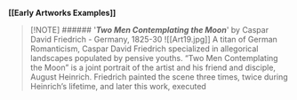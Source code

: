 **[[Early Artworks Examples]]**
>[!NOTE] ###### '***Two Men Contemplating the Moon***' by Caspar David Friedrich
> \- Germany, 1825-30
> ![[Art19.jpg]]
> A titan of German Romanticism, Caspar David Friedrich specialized in allegorical landscapes populated by pensive youths. “Two Men Contemplating the Moon” is a joint portrait of the artist and his friend and disciple, August Heinrich. Friedrich painted the scene three times, twice during Heinrich’s lifetime, and later this work, executed